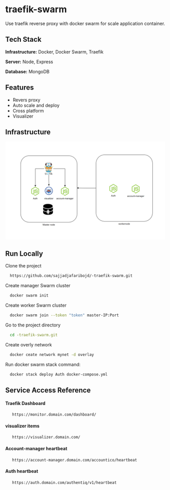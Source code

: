 
# traefik-swarm

Use traefik reverse proxy with docker swarm for scale application container.


## Tech Stack

**Infrastructure:** Docker, Docker Swarm, Traefik 

**Server:** Node, Express

**Database:** MongoDB

## Features

- Revers proxy
- Auto scale and deploy
- Cross platform
- Visualizer


## Infrastructure

![App Screenshot](https://github.com/sajjadjafaribojd/-traefik-swarm/blob/master/asset/Infrastructure_0.PNG)


## Run Locally

Clone the project

```bash
  https://github.com/sajjadjafaribojd/-traefik-swarm.git
```

Create manager Swarm cluster

```bash
  docker swarm init
```
Create worker Swarm cluster

```bash
  docker swarm join --token "token" master-IP:Port
```

Go to the project directory

```bash
  cd -traefik-swarm.git
```

Create overly network

```bash
  docker ceate network mynet -d overlay 
```

Run docker swarm stack command:

```bash
  docker stack deploy Auth docker-compose.yml
```


## Service Access Reference

#### Traefik Dashboard

```http
   https://monitor.domain.com/dashboard/
```

#### visualizer items

```http
   https://visualizer.domain.com/
```
#### Account-manager heartbeat

```http
   https://account-manager.domain.com/accountico/heartbeat
```
#### Auth heartbeat

```http
   https://auth.domain.com/authentiq/v1/heartbeat
```
